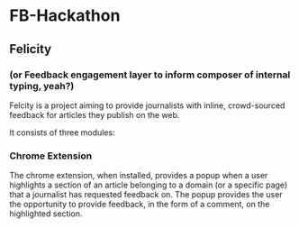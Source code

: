# FB-Hackathon
## Felicity
### (or Feedback engagement layer to inform composer of internal typing, yeah?)

Felcity is a project aiming to provide journalists with inline, crowd-sourced feedback for articles they publish on the web.

It consists of three modules:

### Chrome Extension
The chrome extension, when installed, provides a popup when a user highlights a section of an article belonging to a domain (or a specific page) that a journalist has requested feedback on.  The popup provides the user the opportunity to provide feedback, in the form of a comment, on the highlighted section.
